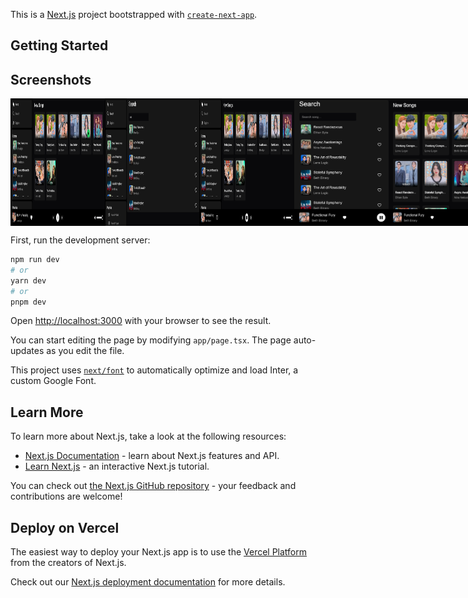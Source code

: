 This is a [Next.js](https://nextjs.org/) project bootstrapped with [`create-next-app`](https://github.com/vercel/next.js/tree/canary/packages/create-next-app).

## Getting Started

## Screenshots

<div style="display: flex; flex-direction: 'row';">
<img src="./screenshots/Screenshot 2023-11-08 at 20-05-15 DropBeat.png" width=30%>
<img src="./screenshots/Screenshot 2023-11-08 at 20-23-05 DropBeat.png" width=30%>
<img src="./screenshots/Screenshot 2023-11-08 at 20-24-34 DropBeat.png" width=30%>
<img src="./screenshots/Screenshot 2023-11-08 at 20-26-35 DropBeat.png" width=30%>
<img src="./screenshots/Screenshot 2023-11-08 at 20-26-53 DropBeat.png" width=30%>

</div>

First, run the development server:

```bash
npm run dev
# or
yarn dev
# or
pnpm dev
```

Open [http://localhost:3000](http://localhost:3000) with your browser to see the result.

You can start editing the page by modifying `app/page.tsx`. The page auto-updates as you edit the file.

This project uses [`next/font`](https://nextjs.org/docs/basic-features/font-optimization) to automatically optimize and load Inter, a custom Google Font.

## Learn More

To learn more about Next.js, take a look at the following resources:

- [Next.js Documentation](https://nextjs.org/docs) - learn about Next.js features and API.
- [Learn Next.js](https://nextjs.org/learn) - an interactive Next.js tutorial.

You can check out [the Next.js GitHub repository](https://github.com/vercel/next.js/) - your feedback and contributions are welcome!

## Deploy on Vercel

The easiest way to deploy your Next.js app is to use the [Vercel Platform](https://vercel.com/new?utm_medium=default-template&filter=next.js&utm_source=create-next-app&utm_campaign=create-next-app-readme) from the creators of Next.js.

Check out our [Next.js deployment documentation](https://nextjs.org/docs/deployment) for more details.
